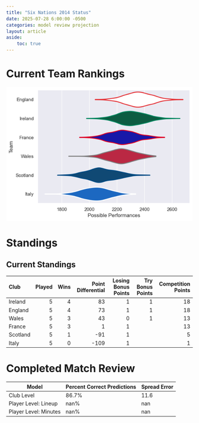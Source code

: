 ```yaml
---  
title: "Six Nations 2014 Status"  
date: 2025-07-28 6:00:00 -0500  
categories: model review projection  
layout: article  
aside:  
    toc: true  
---
```

# Current Team Rankings


![Club Rankings](plots/rankings_Six_Nations_2014.png)
# Standings

## Current Standings


| Club     |   Played |   Wins |   Point Differential |   Losing Bonus Points |   Try Bonus Points |   Competition Points |
|:---------|---------:|-------:|---------------------:|----------------------:|-------------------:|---------------------:|
| Ireland  |        5 |      4 |                   83 |                     1 |                  1 |                   18 |
| England  |        5 |      4 |                   73 |                     1 |                  1 |                   18 |
| Wales    |        5 |      3 |                   43 |                     0 |                  1 |                   13 |
| France   |        5 |      3 |                    1 |                     1 |                    |                   13 |
| Scotland |        5 |      1 |                  -91 |                     1 |                    |                    5 |
| Italy    |        5 |      0 |                 -109 |                     1 |                    |                    1 |



# Completed Match Review


| Model | Percent Correct Predictions | Spread Error |
| ------ | ------ | ------ |
| Club Level | 86.7% | 11.6 |
| Player Level: Lineup | nan% | nan |
| Player Level: Minutes | nan% | nan |

